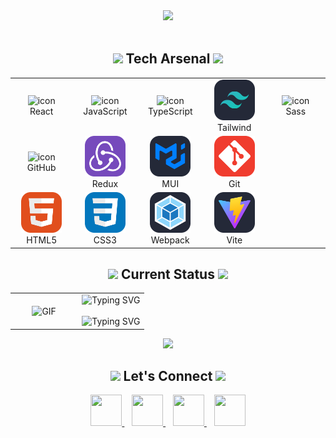 <div align="center">
  <img src="https://capsule-render.vercel.app/api?type=venom&height=300&color=gradient&text=Amirhossein%20Khalaj%20Asadi&fontSize=70&desc=Frontend%20Developer%20|%20AI%20Explorer&animation=twinkling&fontColor=00FFFF&descSize=20&descAlignY=62&descAlign=50"/>
</div>

<br>

<h2 align="center">
  <img src="https://media.giphy.com/media/jSKBmKkvo2dPQQtsR1/giphy.gif" width="40px" /> Tech Arsenal <img src="https://media.giphy.com/media/jSKBmKkvo2dPQQtsR1/giphy.gif" width="40px" />
</h2>

<div align="center">
  <table>
    <tr>
      <td align="center" width="96">
        <img src="https://techstack-generator.vercel.app/react-icon.svg" alt="icon" width="65" height="65" />
        <br>React
      </td>
      <td align="center" width="96">
        <img src="https://techstack-generator.vercel.app/js-icon.svg" alt="icon" width="65" height="65" />
        <br>JavaScript
      </td>
      <td align="center" width="96">
        <img src="https://techstack-generator.vercel.app/ts-icon.svg" alt="icon" width="65" height="65" />
        <br>TypeScript
      </td>
      <td align="center" width="96">
        <img src="https://raw.githubusercontent.com/tandpfun/skill-icons/main/icons/TailwindCSS-Dark.svg" alt="icon" width="65" height="65" />
        <br>Tailwind
      </td>
      <td align="center" width="96">
        <img src="https://techstack-generator.vercel.app/sass-icon.svg" alt="icon" width="65" height="65" />
        <br>Sass
      </td>
    </tr>
    <tr>
      <td align="center" width="96">
        <img src="https://techstack-generator.vercel.app/github-icon.svg" alt="icon" width="65" height="65" />
        <br>GitHub
      </td>
      <td align="center" width="96">
        <img src="https://raw.githubusercontent.com/tandpfun/skill-icons/main/icons/Redux.svg" alt="icon" width="65" height="65" />
        <br>Redux
      </td>
      <td align="center" width="96">
        <img src="https://raw.githubusercontent.com/tandpfun/skill-icons/main/icons/MaterialUI-Dark.svg" alt="icon" width="65" height="65" />
        <br>MUI
      </td>
      <td align="center" width="96">
        <img src="https://raw.githubusercontent.com/tandpfun/skill-icons/main/icons/Git.svg" alt="icon" width="65" height="65" />
        <br>Git
      </td>
    </tr>
    <tr>
      <td align="center" width="96">
        <img src="https://raw.githubusercontent.com/tandpfun/skill-icons/main/icons/HTML.svg" alt="icon" width="65" height="65" />
        <br>HTML5
      </td>
      <td align="center" width="96">
        <img src="https://raw.githubusercontent.com/tandpfun/skill-icons/main/icons/CSS.svg" alt="icon" width="65" height="65" />
        <br>CSS3
      </td>
      <td align="center" width="96">
        <img src="https://raw.githubusercontent.com/tandpfun/skill-icons/main/icons/Webpack-Dark.svg" alt="icon" width="65" height="65" />
        <br>Webpack
      </td>
      <td align="center" width="96">
        <img src="https://raw.githubusercontent.com/tandpfun/skill-icons/main/icons/Vite-Dark.svg" alt="icon" width="65" height="65" />
        <br>Vite
      </td>
    </tr>
  </table>
</div>



<h2 align="center">
  <img src="https://media.giphy.com/media/WFZvB7VIXBgiz3oDXE/giphy.gif" width="35px" /> Current Status <img src="https://media.giphy.com/media/WFZvB7VIXBgiz3oDXE/giphy.gif" width="35px" />
</h2>

<div align="center">
  <table border="0">
    <tr>
      <td width="50%" align="center">
        <img align="center" alt="GIF" src="https://media.giphy.com/media/SWoSkN6DxTszqIKEqv/giphy.gif"/>
      </td>
      <td width="50%" align="center">
        <img src="https://readme-typing-svg.demolab.com?font=Fira+Code&weight=600&size=20&pause=1000&color=00FFFF&center=true&vCenter=true&random=false&width=380&height=50&lines=Frontend+Developer+%F0%9F%8C%9F;AI+Explorer+%F0%9F%A4%96;Problem+Solver+%F0%9F%92%A1;Code+Artisan+%E2%9A%A1" alt="Typing SVG" />
        <br><br>
        <img src="https://readme-typing-svg.demolab.com?font=Fira+Code&weight=500&size=20&pause=1000&color=00FFFF&center=true&vCenter=true&random=false&width=380&height=50&lines=AI+Master's+%40+Eyvanekey+University;Software+Engineer+from+Damghan;Based+in+Tehran%2C+Iran" alt="Typing SVG" />
      </td>
    </tr>
  </table>
</div>

<div align="center">
  <img src="https://user-images.githubusercontent.com/73097560/115834477-dbab4500-a447-11eb-908a-139a6edaec5c.gif">
</div>

<h2 align="center">
  <img src="https://media.giphy.com/media/LnQjpWaON8nhr21vNW/giphy.gif" width="40"> Let's Connect <img src="https://media.giphy.com/media/LnQjpWaON8nhr21vNW/giphy.gif" width="40">
</h2>

<div align="center">
  <a href="mailto:a.h.khalajasadi@gmail.com" target="_blank">
    <img src="https://img.icons8.com/?size=100&id=l8GURTKU12XE&format=png&color=000000" width="50" height="50"/>
  </a>
  &nbsp;&nbsp;
  <a href="https://github.com/69amirhossein69" target="_blank">
    <img src="https://img.icons8.com/?size=100&id=52539&format=png&color=000000" width="50" height="50"/>
  </a>
  &nbsp;&nbsp;
  <a href="http://www.instagram.com/69amirhossein69" target="_blank">
    <img src="https://img.icons8.com/?size=100&id=43625&format=png&color=000000" width="50" height="50"/>
  </a>
  &nbsp;&nbsp;
  <a href="https://t.me/AMIRHOSSEIN_AC69" target="_blank">
    <img src="https://img.icons8.com/?size=100&id=114954&format=png&color=000000" width="50" height="50"/>
  </a>
</div>
